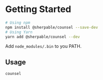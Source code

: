 # Getting Started

```bash
# Using npm
npm install @sherpable/counsel --save-dev
# Using Yarn
yarn add @sherpable/counsel --dev
```

Add `node_modules/.bin` to you PATH.

## Usage

```bash
counsel
```
